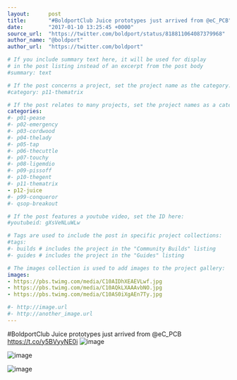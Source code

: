 ```yaml
---
layout:      post
title:       "#BoldportClub Juice prototypes just arrived from @eC_PCB"
date:        "2017-01-10 13:25:45 +0000"
source_url:  "https://twitter.com/boldport/status/818811064087379968"
author_name: "@boldport"
author_url:  "https://twitter.com/boldport"

# If you include summary text here, it will be used for display
# in the post listing instead of an excerpt from the post body
#summary: text

# If the post concerns a project, set the project name as the category:
#category: p11-thematrix

# If the post relates to many projects, set the project names as a categories array:
categories:
#- p01-pease
#- p02-emergency
#- p03-cordwood
#- p04-thelady
#- p05-tap
#- p06-thecuttle
#- p07-touchy
#- p08-ligemdio
#- p09-pissoff
#- p10-thegent
#- p11-thematrix
- p12-juice
#- p99-conqueror
#- qsop-breakout

# If the post features a youtube video, set the ID here:
#youtubeid: gXsVeNLuWLw

# Tags are used to include the post in specific project collections:
#tags:
#- builds # includes the project in the "Community Builds" listing
#- guides # includes the project in the "Guides" listing

# The images collection is used to add images to the project gallery:
images:
- https://pbs.twimg.com/media/C10AIDhXEAEVLwf.jpg
- https://pbs.twimg.com/media/C10AQkLXAAAvbNO.jpg
- https://pbs.twimg.com/media/C10AS0iXgAEn7Ty.jpg

#- http://image.url
#- http://another_image.url
---
```


#BoldportClub Juice prototypes just arrived from @eC_PCB https://t.co/y5BVyyNE0i
![image](https://pbs.twimg.com/media/C10AIDhXEAEVLwf.jpg)

![image](https://pbs.twimg.com/media/C10AQkLXAAAvbNO.jpg)

![image](https://pbs.twimg.com/media/C10AS0iXgAEn7Ty.jpg)


